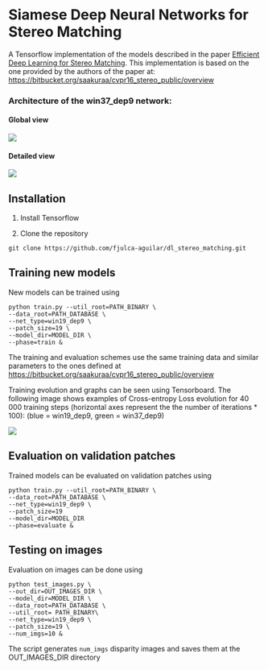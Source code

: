# Siamese Deep Neural Networks for Stereo Matching
A Tensorflow implementation of the models described in the paper [Efficient Deep Learning for Stereo Matching](https://www.cs.toronto.edu/~urtasun/publications/luo_etal_cvpr16.pdf).
This implementation is based on the one provided by the authors of the paper 
at: https://bitbucket.org/saakuraa/cvpr16_stereo_public/overview

### Architecture of the win37_dep9 network:
#### Global view
![](figures/win_37_dep9_graph.png)
#### Detailed view
![](figures/win_37_dep9_graph_detail.png)


## Installation
1. Install Tensorflow

2. Clone the repository 

```
git clone https://github.com/fjulca-aguilar/dl_stereo_matching.git
```
## Training new models
New models can be trained using

```
python train.py --util_root=PATH_BINARY \
--data_root=PATH_DATABASE \
--net_type=win19_dep9 \
--patch_size=19 \
--model_dir=MODEL_DIR \
--phase=train &
```
The training and evaluation schemes use the same training data and 
similar parameters to the ones defined at 
https://bitbucket.org/saakuraa/cvpr16_stereo_public/overview

Training evolution and graphs can be seen using Tensorboard. 
The following image shows examples of Cross-entropy Loss 
evolution for 40 000 training steps (horizontal axes represent the the number of 
iterations * 100): (blue = win19_dep9, green = win37_dep9)

![](figures/loss.png)


## Evaluation on validation patches
Trained models can be evaluated on validation patches using

```
python train.py --util_root=PATH_BINARY \
--data_root=PATH_DATABASE \
--net_type=win19_dep9 \
--patch_size=19 
--model_dir=MODEL_DIR
--phase=evaluate &
```

## Testing on images 
Evaluation on images can be done using

```
python test_images.py \ 
--out_dir=OUT_IMAGES_DIR \
--model_dir=MODEL_DIR \
--data_root=PATH_DATABASE \
--util_root= PATH_BINARY\
--net_type=win19_dep9 \
--patch_size=19 \
--num_imgs=10 &
```
The script generates `num_imgs` disparity images and saves them 
at the OUT_IMAGES_DIR directory